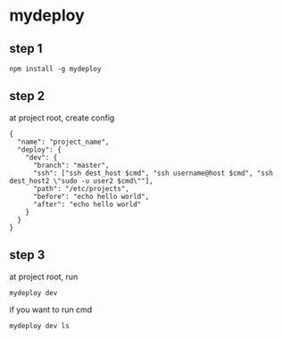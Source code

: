 mydeploy
======

## step 1

```
npm install -g mydeploy
```

## step 2

at project root, create config

```
{
  "name": "project_name",
  "deploy": {
    "dev": {
      "branch": "master",
      "ssh": ["ssh dest_host $cmd", "ssh username@host $cmd", "ssh dest_host2 \"sudo -u user2 $cmd\""],
      "path": "/etc/projects",
      "before": "echo hello world",
      "after": "echo hello world"
    }
  }
}
```

## step 3

at project root, run

```
mydeploy dev
```

if you want to run cmd
```
mydeploy dev ls
```
